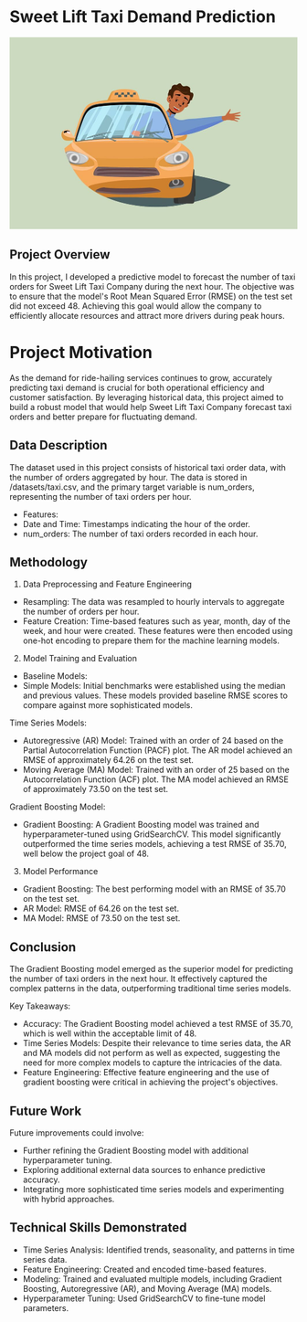 # Sweet Lift Taxi Demand Prediction
![Taxi](taxi.png)
## Project Overview
In this project, I developed a predictive model to forecast the number of taxi orders for Sweet Lift Taxi Company during the next hour. The objective was to ensure that the model's Root Mean Squared Error (RMSE) on the test set did not exceed 48. Achieving this goal would allow the company to efficiently allocate resources and attract more drivers during peak hours.

# Project Motivation
As the demand for ride-hailing services continues to grow, accurately predicting taxi demand is crucial for both operational efficiency and customer satisfaction. By leveraging historical data, this project aimed to build a robust model that would help Sweet Lift Taxi Company forecast taxi orders and better prepare for fluctuating demand.

## Data Description
The dataset used in this project consists of historical taxi order data, with the number of orders aggregated by hour. The data is stored in /datasets/taxi.csv, and the primary target variable is num_orders, representing the number of taxi orders per hour.

- Features:
- Date and Time: Timestamps indicating the hour of the order.
- num_orders: The number of taxi orders recorded in each hour.
## Methodology
1. Data Preprocessing and Feature Engineering
- Resampling: The data was resampled to hourly intervals to aggregate the number of orders per hour.
- Feature Creation: Time-based features such as year, month, day of the week, and hour were created. These features were then encoded using one-hot encoding to prepare them for the machine learning models.
2. Model Training and Evaluation
- Baseline Models:
- Simple Models: Initial benchmarks were established using the median and previous values. These models provided baseline RMSE scores to compare against more sophisticated models.

Time Series Models:
- Autoregressive (AR) Model: Trained with an order of 24 based on the Partial Autocorrelation Function (PACF) plot. The AR model achieved an RMSE of approximately 64.26 on the test set.
- Moving Average (MA) Model: Trained with an order of 25 based on the Autocorrelation Function (ACF) plot. The MA model achieved an RMSE of approximately 73.50 on the test set.

Gradient Boosting Model:
- Gradient Boosting: A Gradient Boosting model was trained and hyperparameter-tuned using GridSearchCV. This model significantly outperformed the time series models, achieving a test RMSE of 35.70, well below the project goal of 48.
  
3. Model Performance
- Gradient Boosting: The best performing model with an RMSE of 35.70 on the test set.
- AR Model: RMSE of 64.26 on the test set.
- MA Model: RMSE of 73.50 on the test set.
## Conclusion
The Gradient Boosting model emerged as the superior model for predicting the number of taxi orders in the next hour. It effectively captured the complex patterns in the data, outperforming traditional time series models.

Key Takeaways:
- Accuracy: The Gradient Boosting model achieved a test RMSE of 35.70, which is well within the acceptable limit of 48.
- Time Series Models: Despite their relevance to time series data, the AR and MA models did not perform as well as expected, suggesting the need for more complex models to capture the intricacies of the data.
- Feature Engineering: Effective feature engineering and the use of gradient boosting were critical in achieving the project's objectives.
## Future Work
Future improvements could involve:

- Further refining the Gradient Boosting model with additional hyperparameter tuning.
- Exploring additional external data sources to enhance predictive accuracy.
- Integrating more sophisticated time series models and experimenting with hybrid approaches.
## Technical Skills Demonstrated
- Time Series Analysis: Identified trends, seasonality, and patterns in time series data.
- Feature Engineering: Created and encoded time-based features.
- Modeling: Trained and evaluated multiple models, including Gradient Boosting, Autoregressive (AR), and Moving Average (MA) models.
- Hyperparameter Tuning: Used GridSearchCV to fine-tune model parameters.
